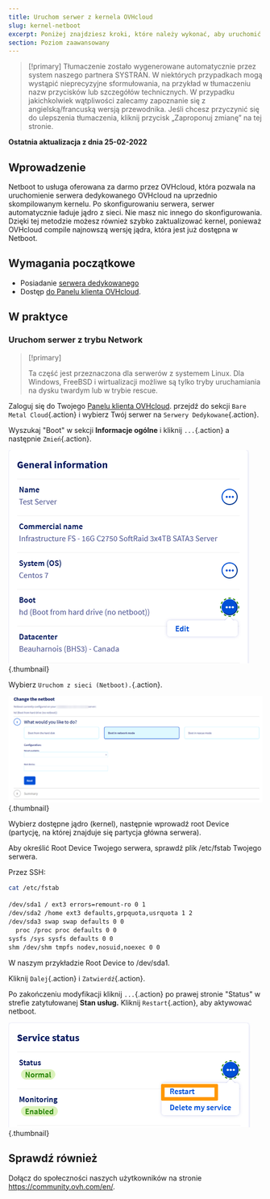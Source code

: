 ```yaml
---
title: Uruchom serwer z kernela OVHcloud
slug: kernel-netboot
excerpt: Poniżej znajdziesz kroki, które należy wykonać, aby uruchomić serwer z sieci z kernela OVHcloud.
section: Poziom zaawansowany
---
```


> [!primary]
> Tłumaczenie zostało wygenerowane automatycznie przez system naszego partnera SYSTRAN. W niektórych przypadkach mogą wystąpić nieprecyzyjne sformułowania, na przykład w tłumaczeniu nazw przycisków lub szczegółów technicznych. W przypadku jakichkolwiek wątpliwości zalecamy zapoznanie się z angielską/francuską wersją przewodnika. Jeśli chcesz przyczynić się do ulepszenia tłumaczenia, kliknij przycisk „Zaproponuj zmianę” na tej stronie.
>

**Ostatnia aktualizacja z dnia 25-02-2022**

## Wprowadzenie

Netboot to usługa oferowana za darmo przez OVHcloud, która pozwala na uruchomienie serwera dedykowanego OVHcloud na uprzednio skompilowanym kernelu. Po skonfigurowaniu serwera, serwer automatycznie ładuje jądro z sieci. Nie masz nic innego do skonfigurowania. Dzięki tej metodzie możesz również szybko zaktualizować kernel, ponieważ OVHcloud compile najnowszą wersję jądra, która jest już dostępna w Netboot.

## Wymagania początkowe

- Posiadanie [serwera dedykowanego](https://www.ovhcloud.com/pl/bare-metal/)
- Dostęp [do Panelu klienta OVHcloud](https://www.ovh.com/auth/?action=gotomanager&from=https://www.ovh.pl/&ovhSubsidiary=pl).

## W praktyce

### Uruchom serwer z trybu Network

> [!primary]
>
> Ta część jest przeznaczona dla serwerów z systemem Linux. Dla Windows, FreeBSD i wirtualizacji możliwe są tylko tryby uruchamiania na dysku twardym lub w trybie rescue.
>

Zaloguj się do Twojego [Panelu klienta OVHcloud](https://www.ovh.com/auth/?action=gotomanager&from=https://www.ovh.pl/&ovhSubsidiary=pl). przejdź do sekcji `Bare Metal Cloud`{.action} i wybierz Twój serwer na `Serwery Dedykowane`{.action}.

Wyszukaj "Boot" w sekcji **Informacje ogólne** i kliknij `...`{.action} a następnie `Zmień`{.action}. 

![Netboot](images/netboot_2022.png){.thumbnail}

Wybierz `Uruchom z sieci (Netboot).`{.action}.

![Netboot](images/netboot_005.png){.thumbnail}

Wybierz dostępne jądro (kernel), następnie wprowadź root Device (partycję, na której znajduje się partycja główna serwera).

Aby określić Root Device Twojego serwera, sprawdź plik /etc/fstab Twojego serwera.

Przez SSH:

```sh
cat /etc/fstab

/dev/sda1 / ext3 errors=remount-ro 0 1
/dev/sda2 /home ext3 defaults,grpquota,usrquota 1 2
/dev/sda3 swap swap defaults 0 0
  proc /proc proc defaults 0 0
sysfs /sys sysfs defaults 0 0
shm /dev/shm tmpfs nodev,nosuid,noexec 0 0
```

W naszym przykładzie Root Device to /dev/sda1.

Kliknij `Dalej`{.action} i `Zatwierdź`{.action}.

Po zakończeniu modyfikacji kliknij `...`{.action} po prawej stronie "Status" w strefie zatytułowanej **Stan usług.** Kliknij `Restart`{.action}, aby aktywować netboot.

![Netboot](images/netboot_004.png){.thumbnail}

## Sprawdź również
 
Dołącz do społeczności naszych użytkowników na stronie <https://community.ovh.com/en/>.
